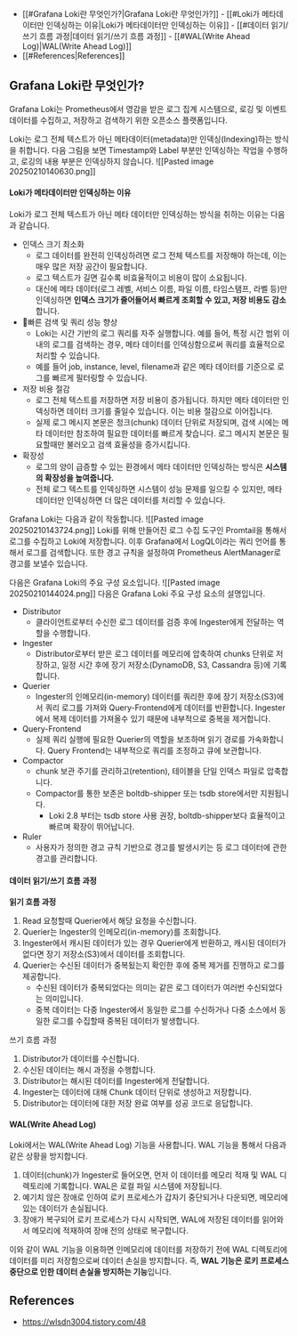 
- [[#Grafana Loki란 무엇인가?|Grafana Loki란 무엇인가?]]
		- [[#Loki가 메타데이터만 인덱싱하는 이유|Loki가 메타데이터만 인덱싱하는 이유]]
		- [[#데이터 읽기/쓰기 흐름 과정|데이터 읽기/쓰기 흐름 과정]]
		- [[#WAL(Write Ahead Log)|WAL(Write Ahead Log)]]
- [[#References|References]]


## Grafana Loki란 무엇인가?
Grafana Loki는 Prometheus에서 영감을 받은 로그 집계 시스템으로, 로깅 및 이벤트 데이터를 수집하고, 저장하고 검색하기 위한 오픈소스 플랫폼입니다.

Loki는 로그 전체 텍스트가 아닌 메타데이터(metadata)만 인덱싱(Indexing)하는 방식을 취합니다. 다음 그림을 보면 Timestamp와 Label 부분만 인덱싱하는 작업을 수행하고, 로깅의 내용 부분은 인덱싱하지 않습니다. 
![[Pasted image 20250210140630.png]]

#### Loki가 메타데이터만 인덱싱하는 이유
Loki가 로그 전체 텍스트가 아닌 메타 데이터만 인덱싱하는 방식을 취하는 이유는 다음과 같습니다.
- 인덱스 크기 최소화
	- 로그 데이터를 완전히 인덱싱하려면 로그 전체 텍스트를 저장해야 하는데, 이는 매우 많은 저장 공간이 필요합니다.
	- 로그 텍스트가 길면 길수록 비효율적이고 비용이 많이 소요됩니다.
	- 대신에 메타 데이터(로그 레벨, 서비스 이름, 파일 이름, 타임스탬프, 라벨 등)만 인덱싱하면 **인덱스 크기가 줄어들어서 빠르게 조회할 수 있고, 저장 비용도 감소**합니다.
- 빠른 검색 및 쿼리 성능 향상
	- Loki는 시간 기반의 로그 쿼리를 자주 실행합니다. 예를 들어, 특정 시간 범위 이내의 로그를 검색하는 경우, 메타 데이터를 인덱싱함으로써 쿼리를 효율적으로 처리할 수 있습니다.
	- 예를 들어 job, instance, level, filename과 같은 메타 데이터를 기준으로 로그를 빠르게 필터링할 수 있습니다.
- 저장 비용 절감
	- 로그 전체 텍스트를 저장하면 저장 비용이 증가됩니다. 하지만 메타 데이터만 인덱싱하면 데이터 크기를 줄일수 있습니다. 이는 비용 절감으로 이어집니다.
	- 실제 로그 메시지 본문은 청크(chunk) 데이터 단위로 저장되며, 검색 시에는 메타 데이터만 참조하여 필요한 데이터를 빠르게 찾습니다. 로그 메시지 본문은 필요할때만 불러오고 검색 효율성을 증가시킵니다.
- 확장성
	- 로그의 양이 급증할 수 있는 환경에서 메타 데이터만 인덱싱하는 방식은 **시스템의 확장성을 높여줍니다.**
	- 전체 로그 텍스트를 인덱싱하면 시스템이 성능 문제를 일으킬 수 있지만, 메타 데이터만 인덱싱하면 더 많은 데이터를 처리할 수 있습니다.

Grafana Loki는 다음과 같이 작동합니다.
![[Pasted image 20250210143724.png]]
Loki를 위해 만들어진 로그 수집 도구인 Promtail을 통해서 로그를 수집하고 Loki에 저장합니다. 이후 Grafana에서 LogQL이라는 쿼리 언어를 통해서 로그를 검색합니다. 또한 경고 규칙을 설정하여 Prometheus AlertManager로 경고를 보낼수 있습니다.

다음은 Grafana Loki의 주요 구성 요소입니다.
![[Pasted image 20250210144024.png]]
다음은 Grafana Loki 주요 구성 요소의 설명입니다.
- Distributor
	- 클라이언트로부터 수신한 로그 데이터를 검증 후에 Ingester에게 전달하는 역할을 수행합니다.
- Ingester
	- Distributor로부터 받은 로그 데이터를 메모리에 압축하여 chunks 단위로 저장하고, 일정 시간 후에 장기 저장소(DynamoDB, S3, Cassandra 등)에 기록합니다.
- Querier
	- Ingester의 인메모리(in-memory) 데이터를 쿼리한 후에 장기 저장소(S3)에서 쿼리 로그를 가져와 Query-Frontend에게 데이터를 반환합니다. Ingester에서 복제 데이터를 가져올수 있기 때문에 내부적으로 중복을 제거합니다.
- Query-Frontend
	- 실제 쿼리 실행에 필요한 Querier의 역할을 보조하며 읽기 경로를 가속화합니다. Query Frontend는 내부적으로 쿼리를 조정하고 큐에 보관합니다.
- Compactor
	- chunk 보관 주기를 관리하고(retention), 테이블을 단일 인덱스 파일로 압축합니다.
	- Compactor를 통한 보존은 boltdb-shipper 또는 tsdb store에서만 지원됩니다.
		- Loki 2.8 부터는 tsdb store 사용 권장, boltdb-shipper보다 효율적이고 빠르며 확장이 뛰어납니다.
- Ruler
	- 사용자가 정의한 경고 규칙 기반으로 경고를 발생시키는 등 로그 데이터에 관한 경고를 관리합니다.

#### 데이터 읽기/쓰기 흐름 과정
**읽기 흐름 과정**
1. Read 요청할때 Querier에서 해당 요청을 수신합니다.
2. Querier는 Ingester의 인메모리(in-memory)를 조회합니다.
3. Ingester에서 캐시된 데이터가 있는 경우 Querier에게 반환하고, 캐시된 데이터가 없다면 장기 저장소(S3)에서 데이터를 조회합니다.
4. Querier는 수신된 데이터가 중복됬는지 확인한 후에 중복 제거를 진행하고 로그를 제공합니다.
	- 수신된 데이터가 중복되었다는 의미는 같은 로그 데이터가 여러번 수신되었다는 의미입니다.
	- 중복 데이터는 다중 Ingester에서 동일한 로그를 수신하거나 다중 소스에서 동일한 로그를 수집할때 중복된 데이터가 발생합니다.

쓰기 흐름 과정
1. Distributor가 데이터를 수신합니다.
2. 수신된 데이터는 해시 과정을 수행합니다.
3. Distributor는 해시된 데이터를 Ingester에게 전달합니다.
4. Ingester는 데이터에 대해 Chunk 데이터 단위로 생성하고 저장합니다.
5. Distributor는 데이터에 대한 저장 완료 여부를 성공 코드로 응답합니다.

#### WAL(Write Ahead Log)
Loki에서는 WAL(Write Ahead Log) 기능을 사용합니다. WAL 기능을 통해서 다음과 같은 상황을 방지합니다.
1. 데이터(chunk)가 Ingester로 들어오면, 먼저 이 데이터를 메모리 적재 및 WAL 디렉토리에 기록합니다. WAL은 로컬 파일 시스템에 저장됩니다.
2. 예기치 않은 장애로 인하여 로키 프로세스가 갑자기 중단되거나 다운되면, 메모리에 있는 데이터가 손실됩니다.
3. 장애가 복구되어 로키 프로세스가 다시 시작되면, WAL에 저장된 데이터를 읽어와서 메모리에 적재하여 장애 전의 상태로 복구합니다.

이와 같이 WAL 기능을 이용하면 인메모리에 데이터를 저장하기 전에 WAL 디렉토리에 데이터를 미리 저장함으로써 데이터 손실을 방지합니다. 즉, **WAL 기능은 로키 프로세스 중단으로 인한 데이터 손실을 방지하는 기능**입니다.

## References
- https://wlsdn3004.tistory.com/48